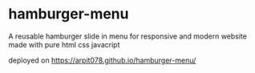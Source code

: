 # hamburger-menu
A reusable hamburger slide in menu for responsive and modern website
made with pure html css javacript


deployed on https://arpit078.github.io/hamburger-menu/
